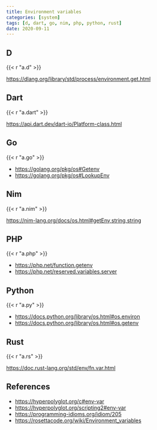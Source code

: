 ```yaml
---
title: Environment variables
categories: [system]
tags: [d, dart, go, nim, php, python, rust]
date: 2020-09-11
---
```


## D

{{< r "a.d" >}}

<https://dlang.org/library/std/process/environment.get.html>

## Dart

{{< r "a.dart" >}}

<https://api.dart.dev/dart-io/Platform-class.html>

## Go

{{< r "a.go" >}}

- <https://golang.org/pkg/os#Getenv>
- <https://golang.org/pkg/os#LookupEnv>

## Nim

{{< r "a.nim" >}}

<https://nim-lang.org/docs/os.html#getEnv,string,string>

## PHP

{{< r "a.php" >}}

- <https://php.net/function.getenv>
- <https://php.net/reserved.variables.server>

## Python

{{< r "a.py" >}}

- <https://docs.python.org/library/os.html#os.environ>
- <https://docs.python.org/library/os.html#os.getenv>

## Rust

{{< r "a.rs" >}}

<https://doc.rust-lang.org/std/env/fn.var.html>

## References

- <https://hyperpolyglot.org/c#env-var>
- <https://hyperpolyglot.org/scripting2#env-var>
- <https://programming-idioms.org/idiom/205>
- <https://rosettacode.org/wiki/Environment_variables>
